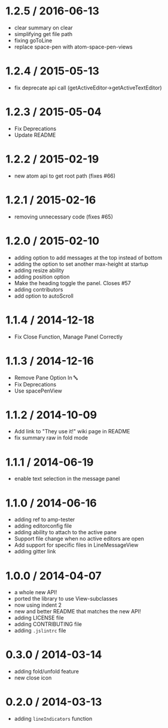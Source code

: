 
1.2.5 / 2016-06-13
==================

  * clear summary on clear
  * simplifying get file path
  * fixing goToLine
  * replace space-pen with atom-space-pen-views

1.2.4 / 2015-05-13
==================

  * fix deprecate api call (getActiveEditor->getActiveTextEditor)

1.2.3 / 2015-05-04
==================

  * Fix Deprecations
  * Update README

1.2.2 / 2015-02-19
==================

  * new atom api to get root path (fixes #66)

1.2.1 / 2015-02-16
==================

  * removing unnecessary code (fixes #65)

1.2.0 / 2015-02-10
==================

  * adding option to add messages at the top instead of bottom
  * adding the option to set another max-height at startup
  * adding resize ability
  * adding position option
  * Make the heading toggle the panel. Closes #57
  * adding contributors
  * add option to autoScroll

1.1.4 / 2014-12-18
==================

  * Fix Close Function, Manage Panel Correctly

1.1.3 / 2014-12-16
==================

  * Remove Pane Option In :abc:
  * Fix Deprecations
  * Use spacePenView

1.1.2 / 2014-10-09
==================

  * Add link to "They use it!" wiki page in README
  * fix summary raw in fold mode

1.1.1 / 2014-06-19
==================

 * enable text selection in the message panel

1.1.0 / 2014-06-16
==================

 * adding ref to amp-tester
 * adding editorconfig file
 * adding ability to attach to the active pane
 * Support file change when no active editors are open
 * Add support for specific files in LineMessageView
 * adding gitter link

1.0.0 / 2014-04-07
==================

 * a whole new API!
 * ported the library to use View-subclasses
 * now using indent 2
 * new and better README that matches the new API!
 * adding LICENSE file
 * adding CONTRIBUTING file
 * adding `.jslintrc` file

0.3.0 / 2014-03-14
==================

 * adding fold/unfold feature
 * new close icon

0.2.0 / 2014-03-13
==================

 * adding `lineIndicators` function
